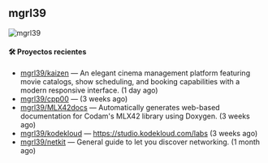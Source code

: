 ## mgrl39 
<p align="left"> <img src="https://komarev.com/ghpvc/?username=mgrbl&label=Profile%20views&color=0e75b6&style=flat" alt="mgrl39" /> </p>












#### 🛠 Proyectos recientes

- [mgrl39/kaizen](https://github.com/mgrl39/kaizen) — An elegant cinema management platform featuring movie catalogs, show scheduling, and booking capabilities with a modern responsive interface. (1 day ago)
- [mgrl39/cpp00](https://github.com/mgrl39/cpp00) —  (3 weeks ago)
- [mgrl39/MLX42docs](https://github.com/mgrl39/MLX42docs) — Automatically generates web-based documentation for Codam&#39;s MLX42 library using Doxygen. (3 weeks ago)
- [mgrl39/kodekloud](https://github.com/mgrl39/kodekloud) — https://studio.kodekloud.com/labs (3 weeks ago)
- [mgrl39/netkit](https://github.com/mgrl39/netkit) — General guide to let you discover networking. (1 month ago)





